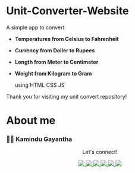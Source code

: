 # Unit-Converter-Website
A simple app to convert 

- **Temperatures from Celsius to Fahrenheit**
- **Currency from Doller to Rupees**
- **Length from Meter to Centimeter**
- **Weight from Kilogram to Gram**

  using HTML CSS JS
  
Thank you for visiting my unit convert repository!
# About me

### 👨‍💻 Kamindu Gayantha

   <div align="center">
<p align="center">Let's connect!</p>

<a href="https://lk.linkedin.com/in/kamindu-gayantha-4693661b5" target="blank">
    <img src="https://img.shields.io/badge/linkedin-%230077B5.svg?&style=for-the-badge&logo=linkedin&logoColor=white" />
</a>

<a href="https://medium.com/@kamidugayantha123" target="blank">
    <img src="https://img.shields.io/badge/Medium-12100E?style=for-the-badge&logo=medium&logoColor=white" />
</a>

<a href="https://stackoverflow.com" target="blank">
    <img src="https://img.shields.io/badge/Stack_Overflow-FE7A16?style=for-the-badge&logo=stack-overflow&logoColor=white" />
</a>

<a href = "https://twitter.com/k_a_m_i_n_d_u_" target="blank">
    <img src="https://img.shields.io/badge/Twitter-1DA1F2?style=for-the-badge&logo=twitter&logoColor=white" />
</a>

<a href="https://www.facebook.com/people/Kamindu-Gayantha/pfbid0HiQ3VyBUHkvNnHN3Soc6tjJqmNhdNqopfatjNJQ53eHnCCZ5s7h95GLDDvKtUTZkl/" target="blank">
    <img src="https://img.shields.io/badge/Facebook-1877F2?style=for-the-badge&logo=facebook&logoColor=white" />
</a>

<a href="https://www.instagram.com/k_a_m_i_n_d_u_/" target="blank">
    <img src="https://img.shields.io/badge/Instagram-E4405F?style=for-the-badge&logo=instagram&logoColor=white" />
</a>

</div>